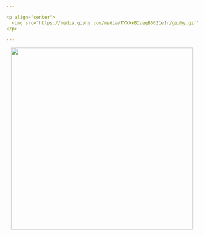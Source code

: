 ```yaml
---

<p align="center">
  <img src="https://media.giphy.com/media/TYXXxBIzegB6021e1r/giphy.gif" width="480px"/>
</p>

---
```


<a href="https://github.com/anuraghazra/github-readme-stats">
  <p align="center">
    <img src="https://github-readme-stats.vercel.app/api?username=WabWab-E&show_icons=true&custom_title=Working%20On%20🚀&icon_color=4641D9&title_color=000000&bg_color=E5E5E5&text_color=898989" width="480px"/>
    </p>
</a>
